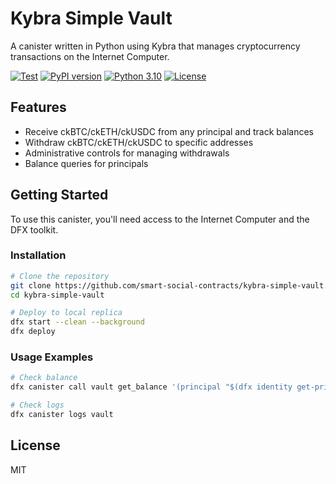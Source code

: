 # Kybra Simple Vault

A canister written in Python using Kybra that manages cryptocurrency transactions on the Internet Computer.

[![Test](https://github.com/smart-social-contracts/kybra-simple-vault/actions/workflows/test.yml/badge.svg)](https://github.com/smart-social-contracts/kybra-simple-vault/actions)
[![PyPI version](https://badge.fury.io/py/kybra-simple-vault.svg)](https://badge.fury.io/py/kybra-simple-vault)
[![Python 3.10](https://img.shields.io/badge/python-3.10-blue.svg)](https://www.python.org/downloads/release/python-3107/)
[![License](https://img.shields.io/github/license/smart-social-contracts/kybra-simple-vault.svg)](https://github.com/smart-social-contracts/kybra-simple-vault/blob/main/LICENSE)

## Features

- Receive ckBTC/ckETH/ckUSDC from any principal and track balances
- Withdraw ckBTC/ckETH/ckUSDC to specific addresses
- Administrative controls for managing withdrawals
- Balance queries for principals

## Getting Started

To use this canister, you'll need access to the Internet Computer and the DFX toolkit.

### Installation

```bash
# Clone the repository
git clone https://github.com/smart-social-contracts/kybra-simple-vault.git
cd kybra-simple-vault

# Deploy to local replica
dfx start --clean --background
dfx deploy
```

### Usage Examples

```bash
# Check balance
dfx canister call vault get_balance '(principal "$(dfx identity get-principal)")'

# Check logs
dfx canister logs vault
```

## License

MIT
